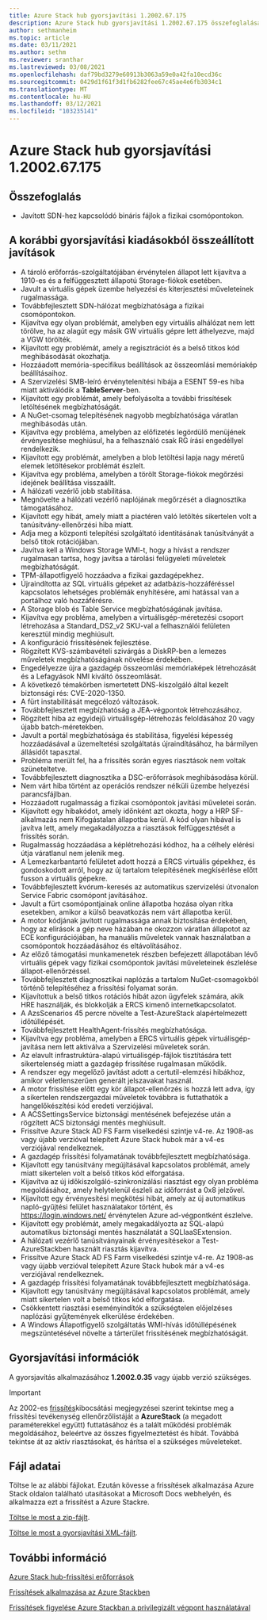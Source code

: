 ```yaml
---
title: Azure Stack hub gyorsjavítási 1.2002.67.175
description: Azure Stack hub gyorsjavítási 1.2002.67.175 összefoglalása
author: sethmanheim
ms.topic: article
ms.date: 03/11/2021
ms.author: sethm
ms.reviewer: sranthar
ms.lastreviewed: 03/08/2021
ms.openlocfilehash: daf79bd3279e60913b3063a59e0a42fa10ecd36c
ms.sourcegitcommit: 0429d1f61f3d1fb6282fee67c45ae4e6fb3034c1
ms.translationtype: MT
ms.contentlocale: hu-HU
ms.lasthandoff: 03/12/2021
ms.locfileid: "103235141"
---
```

# <a name="azure-stack-hub-hotfix-1200267175"></a>Azure Stack hub gyorsjavítási 1.2002.67.175

## <a name="summary"></a>Összefoglalás

- Javított SDN-hez kapcsolódó bináris fájlok a fizikai csomópontokon.

## <a name="fixes-rolled-up-from-previous-hotfix-releases"></a>A korábbi gyorsjavítási kiadásokból összeállított javítások

- A tároló erőforrás-szolgáltatójában érvénytelen állapot lett kijavítva a 1910-es és a felfüggesztett állapotú Storage-fiókok esetében.
- Javult a virtuális gépek üzembe helyezési és kiterjesztési műveleteinek rugalmassága.
- Továbbfejlesztett SDN-hálózat megbízhatósága a fizikai csomópontokon.
- Kijavítva egy olyan problémát, amelyben egy virtuális alhálózat nem lett törölve, ha az alagút egy másik GW virtuális gépre lett áthelyezve, majd a VGW törölték.
- Kijavított egy problémát, amely a regisztrációt és a belső titkos kód meghibásodását okozhatja.
- Hozzáadott memória-specifikus beállítások az összeomlási memóriakép beállításaihoz.
- A Szervizelési SMB-leíró érvénytelenítési hibája a ESENT 59-es hiba miatt aktiválódik a **TableServer**-ben.
- Kijavított egy problémát, amely befolyásolta a további frissítések letöltésének megbízhatóságát.
- A NuGet-csomag telepítésének nagyobb megbízhatósága váratlan meghibásodás után.
- Kijavítva egy probléma, amelyben az előfizetés legördülő menüjének érvényesítése meghiúsul, ha a felhasználó csak RG írási engedéllyel rendelkezik.
- Kijavított egy problémát, amelyben a blob letöltési lapja nagy méretű elemek letöltésekor problémát észlelt.
- Kijavítva egy probléma, amelyben a törölt Storage-fiókok megőrzési idejének beállítása visszaállt.
- A hálózati vezérlő jobb stabilitása.
- Megnövelte a hálózati vezérlő naplójának megőrzését a diagnosztika támogatásához.
- Kijavított egy hibát, amely miatt a piactéren való letöltés sikertelen volt a tanúsítvány-ellenőrzési hiba miatt.
- Adja meg a központi telepítési szolgáltató identitásának tanúsítványát a belső titok rotációjában.
- Javítva kell a Windows Storage WMI-t, hogy a hívást a rendszer rugalmasan tartsa, hogy javítsa a tárolási felügyeleti műveletek megbízhatóságát.
- TPM-állapotfigyelő hozzáadva a fizikai gazdagépekhez.
- Újraindította az SQL virtuális gépeket az adatbázis-hozzáféréssel kapcsolatos lehetséges problémák enyhítésére, ami hatással van a portálhoz való hozzáférésre.
- A Storage blob és Table Service megbízhatóságának javítása.
- Kijavítva egy probléma, amelyben a virtuálisgép-méretezési csoport létrehozása a Standard_DS2_v2 SKU-val a felhasználói felületen keresztül mindig meghiúsult.
- A konfiguráció frissítésének fejlesztése.
- Rögzített KVS-számbavételi szivárgás a DiskRP-ben a lemezes műveletek megbízhatóságának növelése érdekében.
- Engedélyezze újra a gazdagép összeomlási memóriaképek létrehozását és a Lefagyások NMI kiváltó összeomlását.
- A következő témakörben ismertetett DNS-kiszolgáló által kezelt biztonsági rés: CVE-2020-1350.
- A fürt instabilitását megcélozó változások.
- Továbbfejlesztett megbízhatóság a JEA-végpontok létrehozásához.
- Rögzített hiba az egyidejű virtuálisgép-létrehozás feloldásához 20 vagy újabb batch-méretekben.
- Javult a portál megbízhatósága és stabilitása, figyelési képesség hozzáadásával a üzemeltetési szolgáltatás újraindításához, ha bármilyen állásidőt tapasztal.
- Probléma merült fel, ha a frissítés során egyes riasztások nem voltak szüneteltetve.
- Továbbfejlesztett diagnosztika a DSC-erőforrások meghibásodása körül.
- Nem várt hiba történt az operációs rendszer nélküli üzembe helyezési parancsfájlban.
- Hozzáadott rugalmasság a fizikai csomópontok javítási műveletei során.
- Kijavított egy hibakódot, amely időnként azt okozta, hogy a HRP SF-alkalmazás nem Kifogástalan állapotba kerül. A kód olyan hibával is javítva lett, amely megakadályozza a riasztások felfüggesztését a frissítés során.
- Rugalmasság hozzáadása a képlétrehozási kódhoz, ha a célhely elérési útja váratlanul nem jelenik meg.
- A Lemezkarbantartó felületet adott hozzá a ERCS virtuális gépekhez, és gondoskodott arról, hogy az új tartalom telepítésének megkísérlése előtt fusson a virtuális gépekre.
- Továbbfejlesztett kvórum-keresés az automatikus szervizelési útvonalon Service Fabric csomópont javításához.
- Javult a fürt csomópontjainak online állapotba hozása olyan ritka esetekben, amikor a külső beavatkozás nem várt állapotba kerül.
- A motor kódjának javított rugalmassága annak biztosítása érdekében, hogy az elírások a gép neve házában ne okozzon váratlan állapotot az ECE konfigurációjában, ha manuális műveletek vannak használatban a csomópontok hozzáadásához és eltávolításához.
- Az előző támogatási munkamenetek részben befejezett állapotában lévő virtuális gépek vagy fizikai csomópontok javítási műveleteinek észlelése állapot-ellenőrzéssel.
- Továbbfejlesztett diagnosztikai naplózás a tartalom NuGet-csomagokból történő telepítéséhez a frissítési folyamat során.
- Kijavítottuk a belső titkos rotációs hibát azon ügyfelek számára, akik HRE használják, és blokkolják a ERCS kimenő internetkapcsolatot.
- A AzsScenarios 45 percre növelte a Test-AzureStack alapértelmezett időtúllépését.
- Továbbfejlesztett HealthAgent-frissítés megbízhatósága.
- Kijavítva egy probléma, amelyben a ERCS virtuális gépek virtuálisgép-javítása nem lett aktiválva a Szervizelési műveletek során.
- Az elavult infrastruktúra-alapú virtuálisgép-fájlok tisztítására tett sikertelenség miatt a gazdagép frissítése rugalmasan működik.
- A rendszer egy megelőző javítást adott a certutil-elemzési hibákhoz, amikor véletlenszerűen generált jelszavakat használ.
- A motor frissítése előtt egy kör állapot-ellenőrzés is hozzá lett adva, így a sikertelen rendszergazdai műveletek továbbra is futtathatók a hangelőkészítési kód eredeti verziójával.
- A ACSSettingsService biztonsági mentésének befejezése után a rögzített ACS biztonsági mentés meghiúsult.
- Frissítve Azure Stack AD FS Farm viselkedési szintje v4-re. Az 1908-as vagy újabb verzióval telepített Azure Stack hubok már a v4-es verziójával rendelkeznek.
- A gazdagép frissítési folyamatának továbbfejlesztett megbízhatósága.
- Kijavított egy tanúsítvány megújításával kapcsolatos problémát, amely miatt sikertelen volt a belső titkos kód elforgatása.
- Kijavítva az új időkiszolgáló-szinkronizálási riasztást egy olyan probléma megoldásához, amely helytelenül észleli az időforrást a 0x8 jelzővel.
- Kijavított egy érvényesítési megkötési hibát, amely az új automatikus napló-gyűjtési felület használatakor történt, és https://login.windows.net/ érvénytelen Azure ad-végpontként észlelve.
- Kijavított egy problémát, amely megakadályozta az SQL-alapú automatikus biztonsági mentés használatát a SQLIaaSExtension.
- A hálózati vezérlő tanúsítványainak érvényesítésekor a Test-AzureStackben használt riasztás kijavítva.
- Frissítve Azure Stack AD FS Farm viselkedési szintje v4-re. Az 1908-as vagy újabb verzióval telepített Azure Stack hubok már a v4-es verziójával rendelkeznek.
- A gazdagép frissítési folyamatának továbbfejlesztett megbízhatósága.
- Kijavított egy tanúsítvány megújításával kapcsolatos problémát, amely miatt sikertelen volt a belső titkos kód elforgatása.
- Csökkentett riasztási eseményindítók a szükségtelen előjelzéses naplózási gyűjtemények elkerülése érdekében.
- A Windows Állapotfigyelő szolgáltatás WMI-hívás időtúllépésének megszüntetésével növelte a tárterület frissítésének megbízhatóságát.

## <a name="hotfix-information"></a>Gyorsjavítási információk

A gyorsjavítás alkalmazásához **1.2002.0.35** vagy újabb verzió szükséges.

> [!IMPORTANT]
> Az 2002-es [frissítés](release-notes.md?view=azs-2002&preserve-view=true)kibocsátási megjegyzései szerint tekintse meg a frissítési tevékenység ellenőrzőlistáját a **AzureStack** (a megadott paraméterekkel együtt) futtatásához és a talált működési problémák megoldásához, beleértve az összes figyelmeztetést és hibát. Továbbá tekintse át az aktív riasztásokat, és hárítsa el a szükséges műveleteket.

## <a name="file-information"></a>Fájl adatai

Töltse le az alábbi fájlokat. Ezután kövesse a frissítések alkalmazása Azure Stack oldalon található utasításokat a Microsoft Docs webhelyén, és alkalmazza ezt a frissítést a Azure Stackre.

[Töltse le most a zip-fájlt](https://azurestackhub.azureedge.net/PR/download/MAS_HotFix_1.2002.67.175/HotFix/AzS_Update_1.2002.67.175.zip).

[Töltse le most a gyorsjavítási XML-fájlt](https://azurestackhub.azureedge.net/PR/download/MAS_HotFix_1.2002.67.175/HotFix/metadata.xml).

## <a name="more-information"></a>További információ

[Azure Stack hub-frissítési erőforrások](azure-stack-updates.md)

[Frissítések alkalmazása az Azure Stackben](azure-stack-apply-updates.md)

[Frissítések figyelése Azure Stackban a privilegizált végpont használatával](azure-stack-monitor-update.md)